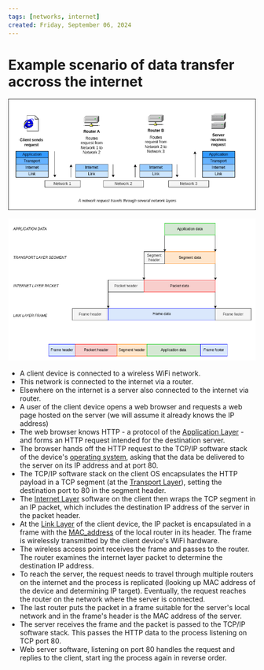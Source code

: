 ```yaml
---
tags: [networks, internet]
created: Friday, September 06, 2024
---
```


# Example scenario of data transfer accross the internet

![Path of a network request accross the internet](static/network-request-layers.png)

![All layers of the IP](static/all-layers-of-IP.png)

- A client device is connected to a wireless WiFi network.
- This network is connected to the internet via a router.
- Elsewhere on the internet is a server also connected to the internet via
  router.
- A user of the client device opens a web browser and requests a web page hosted
  on the server (we will assume it already knows the IP address)
- The web browser knows HTTP - a protocol of the
  [Application Layer](Application_Layer_of_Internet_Protocol.md) - and forms an
  HTTP request intended for the destination server.
- The browser hands off the HTTP request to the TCP/IP software stack of the
  device's [operating system](Basic_model_of_the_operating_system.md), asking
  that the data be delivered to the server on its IP address and at port 80.
- The TCP/IP software stack on the client OS encapsulates the HTTP payload in a
  TCP segment (at the
  [Transport Layer](Transport_Layer_of_Internet_Protocol.md)), setting the
  destination port to 80 in the segment header.
- The [Internet Layer](Internet_Layer_of_Internet_Protocol.md) software on the
  client then wraps the TCP segment in an IP packet, which includes the
  destination IP address of the server in the packet header.
- At the [Link Layer](Link_Layer_of_Internet_Protocol.md) of the client device,
  the IP packet is encapsulated in a frame with the
  [MAC_address](MAC_addresses.md) of the local router in its header. The frame
  is wirelessly transmitted by the client device's WiFi hardware.
- The wireless access point receives the frame and passes to the router. The
  router examines the internet layer packet to determine the destination IP
  address.
- To reach the server, the request needs to travel through multiple routers on
  the internet and the process is replicated (looking up MAC address of the
  device and determining IP target). Eventually, the request reaches the router
  on the network where the server is connected.
- The last router puts the packet in a frame suitable for the server's local
  network and in the frame's header is the MAC address of the server.
- The server receives the frame and the packet is passed to the TCP/IP software
  stack. This passes the HTTP data to the process listening on TCP port 80.
- Web server software, listening on port 80 handles the request and replies to
  the client, start ing the process again in reverse order.
